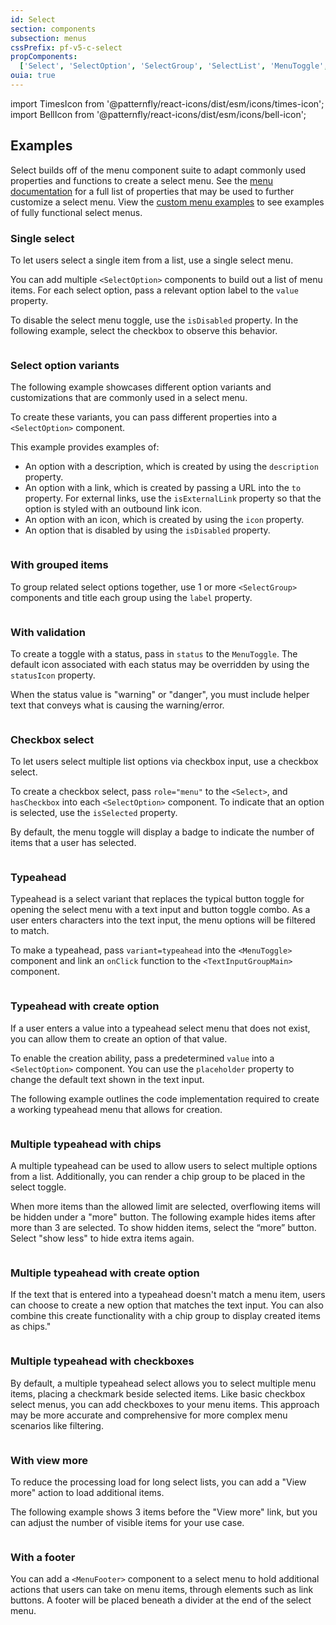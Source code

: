 ```yaml
---
id: Select
section: components
subsection: menus
cssPrefix: pf-v5-c-select
propComponents:
  ['Select', 'SelectOption', 'SelectGroup', 'SelectList', 'MenuToggle', 'SelectToggleProps', 'SelectPopperProps']
ouia: true
---
```


import TimesIcon from '@patternfly/react-icons/dist/esm/icons/times-icon';
import BellIcon from '@patternfly/react-icons/dist/esm/icons/bell-icon';

## Examples

Select builds off of the menu component suite to adapt commonly used properties and functions to create a select menu. See the [menu documentation](/components/menus/menu) for a full list of properties that may be used to further customize a select menu. View the [custom menu examples](/components/menus/custom-menus) to see examples of fully functional select menus.

### Single select

To let users select a single item from a list, use a single select menu.

You can add multiple `<SelectOption>` components to build out a list of menu items. For each select option, pass a relevant option label to the `value` property.

To disable the select menu toggle, use the `isDisabled` property. In the following example, select the checkbox to observe this behavior.

```ts file="./SelectBasic.tsx"

```

### Select option variants

The following example showcases different option variants and customizations that are commonly used in a select menu.

To create these variants, you can pass different properties into a `<SelectOption>` component.

This example provides examples of:

- An option with a description, which is created by using the `description` property.
- An option with a link, which is created by passing a URL into the `to` property. For external links, use the `isExternalLink` property so that the option is styled with an outbound link icon.
- An option with an icon, which is created by using the `icon` property.
- An option that is disabled by using the `isDisabled` property.

```ts file="./SelectOptionVariations.tsx"

```

### With grouped items

To group related select options together, use 1 or more `<SelectGroup>` components and title each group using the `label` property.

```ts file="./SelectGrouped.tsx"

```

### With validation

To create a toggle with a status, pass in `status` to the `MenuToggle`. The default icon associated with each status may be overridden by using the `statusIcon` property.

When the status value is "warning" or "danger", you must include helper text that conveys what is causing the warning/error.

```ts isBeta file="./SelectValidated.tsx"

```

### Checkbox select

To let users select multiple list options via checkbox input, use a checkbox select.

To create a checkbox select, pass `role="menu"` to the `<Select>`, and `hasCheckbox` into each `<SelectOption>` component. To indicate that an option is selected, use the `isSelected` property.

By default, the menu toggle will display a badge to indicate the number of items that a user has selected.

```ts file="./SelectCheckbox.tsx"

```

### Typeahead

Typeahead is a select variant that replaces the typical button toggle for opening the select menu with a text input and button toggle combo. As a user enters characters into the text input, the menu options will be filtered to match.

To make a typeahead, pass `variant=typeahead` into the `<MenuToggle>` component and link an `onClick` function to the `<TextInputGroupMain>` component.

```ts file="./SelectTypeahead.tsx"

```

### Typeahead with create option

If a user enters a value into a typeahead select menu that does not exist, you can allow them to create an option of that value.

To enable the creation ability, pass a predetermined `value` into a `<SelectOption>` component. You can use the `placeholder` property to change the default text shown in the text input.

The following example outlines the code implementation required to create a working typeahead menu that allows for creation.

```ts file="./SelectTypeaheadCreatable.tsx"

```

### Multiple typeahead with chips

A multiple typeahead can be used to allow users to select multiple options from a list. Additionally, you can render a chip group to be placed in the select toggle.

When more items than the allowed limit are selected, overflowing items will be hidden under a "more" button. The following example hides items after more than 3 are selected. To show hidden items, select the “more” button. Select "show less" to hide extra items again.

```ts file="./SelectMultiTypeahead.tsx"

```

### Multiple typeahead with create option

If the text that is entered into a typeahead doesn't match a menu item, users can choose to create a new option that matches the text input. You can also combine this create functionality with a chip group to display created items as chips."

```ts file="./SelectMultiTypeaheadCreatable.tsx"

```

### Multiple typeahead with checkboxes

By default, a multiple typeahead select allows you to select multiple menu items, placing a checkmark beside selected items. Like basic checkbox select menus, you can add checkboxes to your menu items. This approach may be more accurate and comprehensive for more complex menu scenarios like filtering.

```ts file="./SelectMultiTypeaheadCheckbox.tsx"

```

### With view more

To reduce the processing load for long select lists, you can add a "View more" action to load additional items.

The following example shows 3 items before the "View more" link, but you can adjust the number of visible items for your use case.

```ts file="./SelectViewMore.tsx"

```

### With a footer

You can add a `<MenuFooter>` component to a select menu to hold additional actions that users can take on menu items, through elements such as link buttons. A footer will be placed beneath a divider at the end of the select menu.

```ts file="./SelectFooter.tsx"

```
